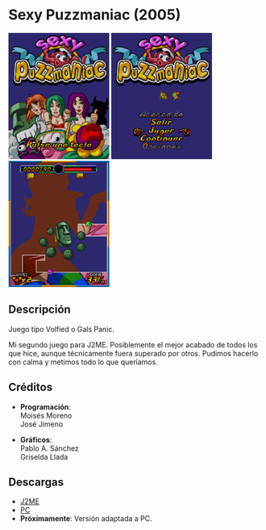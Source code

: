 # Sexy Puzzmaniac (2005)
[<img src="screenshots/Puzzmaniac_title.png" width="200"/>](screenshots/Puzzmaniac_title.png)
[<img src="screenshots/Puzzmaniac_menu.png" width="200"/>](screenshots/Puzzmaniac_menu.png)
[<img src="screenshots/Puzzmaniac_game.png" width="200"/>](screenshots/Puzzmaniac_game.png)

## Descripción
Juego tipo Volfied o Gals Panic.

Mi segundo juego para J2ME. Posiblemente el mejor acabado de todos los que hice, aunque técnicamente fuera superado por otros. Pudimos hacerlo con calma y metimos todo lo que queríamos.

## Créditos
- **Programación**:<br>
Moisés Moreno<br>
José Jimeno

- **Gráficos**:<br>
Pablo A. Sánchez<br>
Griselda Llada

## Descargas
- [J2ME](jars/j2me/Puzzmaniac_176x220.jar?raw=true)
- [PC](jars/pc/Puzzmaniac.jar?raw=true)
- **Próximamente**: Versión adaptada a PC.
